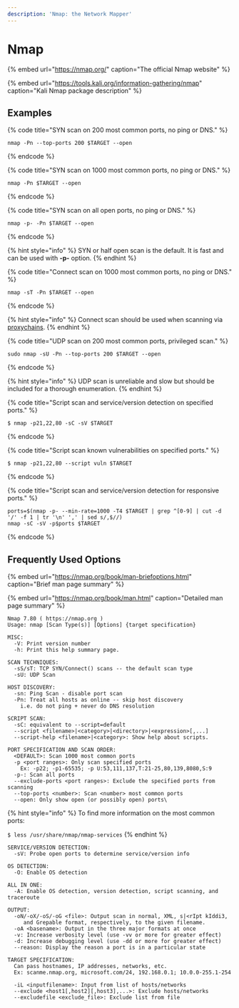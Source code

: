 ```yaml
---
description: 'Nmap: the Network Mapper'
---
```


# Nmap

{% embed url="https://nmap.org/" caption="The official Nmap website" %}

{% embed url="https://tools.kali.org/information-gathering/nmap" caption="Kali Nmap package description" %}

## Examples

{% code title="SYN scan on 200 most common ports, no ping or DNS." %}
```text
nmap -Pn --top-ports 200 $TARGET --open
```
{% endcode %}

{% code title="SYN scan on 1000 most common ports, no ping or DNS." %}
```text
nmap -Pn $TARGET --open
```
{% endcode %}

{% code title="SYN scan on all open ports, no ping or DNS." %}
```text
nmap -p- -Pn $TARGET --open 
```
{% endcode %}

{% hint style="info" %}
 SYN or half open scan is the default. It is fast and can be used with **-p-** option. 
{% endhint %}

{% code title="Connect scan on 1000 most common ports, no ping or DNS." %}
```text
nmap -sT -Pn $TARGET --open
```
{% endcode %}

{% hint style="info" %}
Connect scan should be used when scanning via [proxychains](https://github.com/haad/proxychains). 
{% endhint %}

{% code title="UDP scan on 200 most common ports, privileged scan." %}
```text
sudo nmap -sU -Pn --top-ports 200 $TARGET --open
```
{% endcode %}

{% hint style="info" %}
UDP scan is unreliable and slow but should be included for a thorough enumeration.
{% endhint %}

{% code title="Script scan and service/version detection on specified ports." %}
```text
$ nmap -p21,22,80 -sC -sV $TARGET
```
{% endcode %}

{% code title="Script scan known vulnerabilities on specified ports." %}
```text
$ nmap -p21,22,80 --script vuln $TARGET
```
{% endcode %}

{% code title="Script scan and service/version detection for responsive ports." %}
```text
ports=$(nmap -p- --min-rate=1000 -T4 $TARGET | grep ^[0-9] | cut -d '/' -f 1 | tr '\n' ',' | sed s/,$//)
nmap -sC -sV -p$ports $TARGET 
```
{% endcode %}

## Frequently Used Options

{% embed url="https://nmap.org/book/man-briefoptions.html" caption="Brief man page summary" %}

{% embed url="https://nmap.org/book/man.html" caption="Detailed man page summary" %}

```text
Nmap 7.80 ( https://nmap.org )
Usage: nmap [Scan Type(s)] [Options] {target specification}
```

```text
MISC:
  -V: Print version number
  -h: Print this help summary page.
```

```text
SCAN TECHNIQUES:
  -sS/sT: TCP SYN/Connect() scans -- the default scan type
  -sU: UDP Scan

HOST DISCOVERY:
  -sn: Ping Scan - disable port scan
  -Pn: Treat all hosts as online -- skip host discovery
    i.e. do not ping + never do DNS resolution
```

```text
SCRIPT SCAN:
  -sC: equivalent to --script=default
  --script <filename>|<category>|<directory>|<expression>[,...]
  --script-help <filename>|<category>: Show help about scripts.
```

```text
PORT SPECIFICATION AND SCAN ORDER:
  <DEFAULT>: Scan 1000 most common ports
  -p <port ranges>: Only scan specified ports
    Ex: -p22; -p1-65535; -p U:53,111,137,T:21-25,80,139,8080,S:9
  -p-: Scan all ports
  --exclude-ports <port ranges>: Exclude the specified ports from scanning
  --top-ports <number>: Scan <number> most common ports
  --open: Only show open (or possibly open) ports\
```

{% hint style="info" %}
To find more information on the most common ports:

`$ less /usr/share/nmap/nmap-services`
{% endhint %}

```text
SERVICE/VERSION DETECTION:
  -sV: Probe open ports to determine service/version info

OS DETECTION:
  -O: Enable OS detection

ALL IN ONE:
  -A: Enable OS detection, version detection, script scanning, and traceroute
```

```text
OUTPUT:
  -oN/-oX/-oS/-oG <file>: Output scan in normal, XML, s|<rIpt kIddi3,
     and Grepable format, respectively, to the given filename.
  -oA <basename>: Output in the three major formats at once
  -v: Increase verbosity level (use -vv or more for greater effect)
  -d: Increase debugging level (use -dd or more for greater effect)
  --reason: Display the reason a port is in a particular state
```

```text
TARGET SPECIFICATION:
  Can pass hostnames, IP addresses, networks, etc.
  Ex: scanme.nmap.org, microsoft.com/24, 192.168.0.1; 10.0.0-255.1-254
  
  -iL <inputfilename>: Input from list of hosts/networks
  --exclude <host1[,host2][,host3],...>: Exclude hosts/networks
  --excludefile <exclude_file>: Exclude list from file
```

